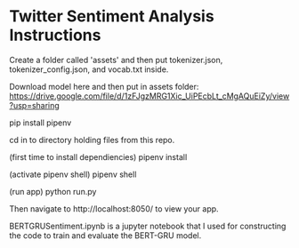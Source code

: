 ﻿# Twitter Sentiment Analysis Instructions
 
Create a folder called 'assets' and then put tokenizer.json, tokenizer_config.json, and vocab.txt inside.

Download model here and then put in assets folder: https://drive.google.com/file/d/1zFJgzMRG1Xic_UiPEcbLt_cMgAQuEiZy/view?usp=sharing

pip install pipenv

cd in to directory holding files from this repo.

(first time to install dependiencies)
pipenv install

(activate pipenv shell)
pipenv shell

(run app)
python run.py

Then navigate to http://localhost:8050/ to view your app.

BERTGRUSentiment.ipynb is a jupyter notebook that I used for constructing the code to train and evaluate the BERT-GRU model.
